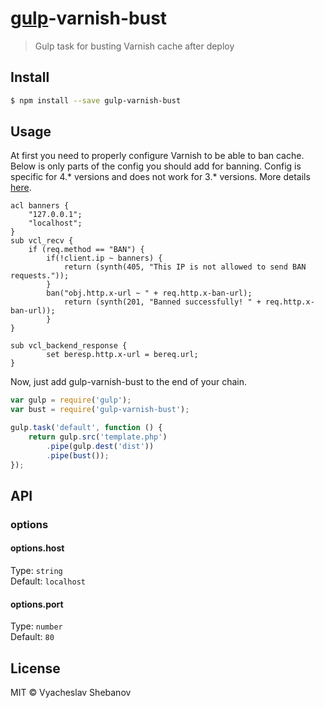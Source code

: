 # [gulp](http://gulpjs.com)-varnish-bust

> Gulp task for busting Varnish cache after deploy



## Install

```sh
$ npm install --save gulp-varnish-bust
```


## Usage

At first you need to properly configure Varnish to be able to ban cache. Below is only parts of the config you should add for banning. Config is specific for 4.\* versions and does not work for 3.\* versions.
More details [here](https://www.varnish-software.com/static/book/Cache_invalidation.html).

```vcl
acl banners {
    "127.0.0.1";
    "localhost";
}
sub vcl_recv {
	if (req.method == "BAN") {
		if(!client.ip ~ banners) {
			return (synth(405, "This IP is not allowed to send BAN requests."));
		}
		ban("obj.http.x-url ~ " + req.http.x-ban-url);
       		return (synth(201, "Banned successfully! " + req.http.x-ban-url));
       	}
}

sub vcl_backend_response {
        set beresp.http.x-url = bereq.url;
}
```

Now, just add gulp-varnish-bust to the end of your chain.

```js
var gulp = require('gulp');
var bust = require('gulp-varnish-bust');

gulp.task('default', function () {
	return gulp.src('template.php')
		.pipe(gulp.dest('dist'))
		.pipe(bust());
});
```


## API

### options

#### options.host

Type: `string`  
Default: `localhost`

#### options.port

Type: `number`  
Default: `80`


## License

MIT © Vyacheslav Shebanov
